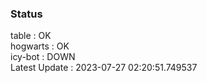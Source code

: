 ### Status


table : OK  
hogwarts : OK  
icy-bot : DOWN  
Latest Update : 2023-07-27 02:20:51.749537
